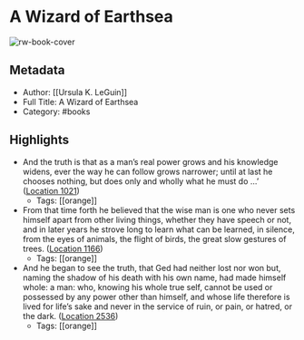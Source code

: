 # A Wizard of Earthsea

![rw-book-cover](https://images-na.ssl-images-amazon.com/images/I/51aUYRuGbAL._SL200_.jpg)

## Metadata
- Author: [[Ursula K. LeGuin]]
- Full Title: A Wizard of Earthsea
- Category: #books

## Highlights
- And the truth is that as a man’s real power grows and his knowledge widens, ever the way he can follow grows narrower; until at last he chooses nothing, but does only and wholly what he must do …’ ([Location 1021](https://readwise.io/to_kindle?action=open&asin=B00VRT46BM&location=1021))
    - Tags: [[orange]] 
- From that time forth he believed that the wise man is one who never sets himself apart from other living things, whether they have speech or not, and in later years he strove long to learn what can be learned, in silence, from the eyes of animals, the flight of birds, the great slow gestures of trees. ([Location 1166](https://readwise.io/to_kindle?action=open&asin=B00VRT46BM&location=1166))
    - Tags: [[orange]] 
- And he began to see the truth, that Ged had neither lost nor won but, naming the shadow of his death with his own name, had made himself whole: a man: who, knowing his whole true self, cannot be used or possessed by any power other than himself, and whose life therefore is lived for life’s sake and never in the service of ruin, or pain, or hatred, or the dark. ([Location 2536](https://readwise.io/to_kindle?action=open&asin=B00VRT46BM&location=2536))
    - Tags: [[orange]] 
